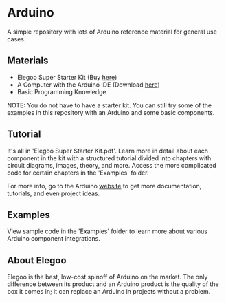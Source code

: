 # Arduino

A simple repository with lots of Arduino reference material for general use cases.

## Materials

- Elegoo Super Starter Kit (Buy [here](https://www.amazon.com/ELEGOO-Project-Tutorial-Controller-Projects/dp/B01D8KOZF4/))
- A Computer with the Arduino IDE (Download [here](https://www.arduino.cc/en/software/))
- Basic Programming Knowledge

NOTE: You do not have to have a starter kit. You can still try some of the examples in this repository with an Arduino and some basic components.

## Tutorial

It's all in 'Elegoo Super Starter Kit.pdf'. Learn more in detail about each component in the kit with a structured tutorial divided into chapters with circuit diagrams, images, theory, and more. Access the more complicated code for certain chapters in the 'Examples' folder.

For more info, go to the Arduino [website](https://www.arduino.cc/en/Guide/) to get more documentation, tutorials, and even project ideas.

## Examples

View sample code in the 'Examples' folder to learn more about various Arduino component integrations.

## About Elegoo

Elegoo is the best, low-cost spinoff of Arduino on the market. The only difference between its product and an Arduino product is the quality of the box it comes in; it can replace an Arduino in projects without a problem.
